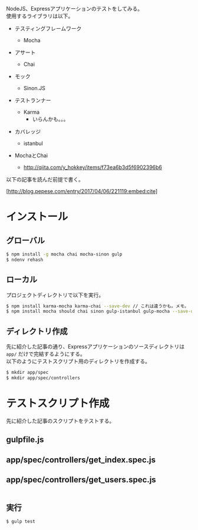 NodeJS、Expressアプリケーションのテストをしてみる。  
使用するライブラリは以下。

- テスティングフレームワーク
  - Mocha
- アサート
  - Chai
- モック
  - Sinon.JS
- テストランナー
  - Karma
    - いらんかも。。。
- カバレッジ
  - istanbul

- MochaとChai
  - http://qiita.com/y_hokkey/items/f73ea6b3d5f6902396b6

以下の記事を読んだ前提で書く。

[http://blog.pepese.com/entry/2017/04/06/221119:embed:cite]

# インストール

## グローバル

```sh
$ npm install -g mocha chai mocha-sinon gulp
$ ndenv rehash
```

## ローカル

プロジェクトディレクトリで以下を実行。

```sh
$ npm install karma-mocha karma-chai --save-dev // これは違うかも。メモ。
$ npm install mocha should chai sinon gulp-istanbul gulp-mocha --save-dev
```

## ディレクトリ作成

先に紹介した記事の通り、Expressアプリケーションのソースディレクトリは ```app/``` だけで完結するようにする。  
以下のようにテストスクリプト用のディレクトリを作成する。

```sh
$ mkdir app/spec
$ mkdir app/spec/controllers
```

# テストスクリプト作成

先に紹介した記事のスクリプトをテストする。

## gulpfile.js

<script src="http://gist-it.appspot.com/https://github.com/pepese/js-sample/blob/master/express-sample/gulpfile.js?footer=0"></script>

## app/spec/controllers/get_index.spec.js

<script src="http://gist-it.appspot.com/https://github.com/pepese/js-sample/blob/master/express-sample/app/spec/controllers/get_index.spec.js?footer=0"></script>

## app/spec/controllers/get_users.spec.js

```javascript
```

## 実行

```sh
$ gulp test
```
